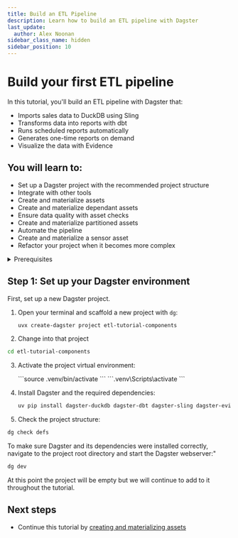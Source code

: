 ```yaml
---
title: Build an ETL Pipeline
description: Learn how to build an ETL pipeline with Dagster
last_update:
  author: Alex Noonan
sidebar_class_name: hidden
sidebar_position: 10
---
```


# Build your first ETL pipeline

In this tutorial, you'll build an ETL pipeline with Dagster that:

- Imports sales data to DuckDB using Sling
- Transforms data into reports with dbt
- Runs scheduled reports automatically
- Generates one-time reports on demand
- Visualize the data with Evidence

## You will learn to:

- Set up a Dagster project with the recommended project structure
- Integrate with other tools
- Create and materialize assets
- Create and materialize dependant assets
- Ensure data quality with asset checks
- Create and materialize partitioned assets
- Automate the pipeline
- Create and materialize a sensor asset
- Refactor your project when it becomes more complex

<details>
  <summary>Prerequisites</summary>

To follow the steps in this guide, you'll need:

- Basic Python knowledge
- Python 3.9+ installed on your system. Refer to the [Installation guide](/getting-started/installation) for information.
- Familiarity with SQL and Python.
- Understanding of data pipelines and the extract, transform, and load process.

</details>

## Step 1: Set up your Dagster environment

First, set up a new Dagster project.

1. Open your terminal and scaffold a new project with `dg`:

   ```bash
   uvx create-dagster project etl-tutorial-components
   ```

2. Change into that project

  ```bash
  cd etl-tutorial-components
  ```

3. Activate the project virtual environment:

   <Tabs>
     <TabItem value="macos" label="MacOS">
       ```source .venv/bin/activate ```
     </TabItem>
     <TabItem value="windows" label="Windows">
       ```.venv\Scripts\activate ```
     </TabItem>
   </Tabs>

4. Install Dagster and the required dependencies:

   ```bash
   uv pip install dagster-duckdb dagster-dbt dagster-sling dagster-evidence dagster-webserver
   ```

5. Check the project structure:

  ```bash
  dg check defs
  ```

To make sure Dagster and its dependencies were installed correctly, navigate to the project root directory and start the Dagster webserver:"

```bash
dg dev
```

At this point the project will be empty but we will continue to add to it throughout the tutorial.

## Next steps

- Continue this tutorial by [creating and materializing assets](/etl-pipeline-tutorial/create-and-materialize-assets)
